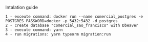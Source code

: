 
Intalation guide
    
    1 - exceute command: docker run --name comercial_postgres -e POSTGRES_PASSWORD=docker -p 5432:5432 -d postgres    
    2 - create database "comercial_sao_francisco" with Dbeaver
    3 - execute command: yarn
    4 - run migrations: yarn typeorm migration:run


